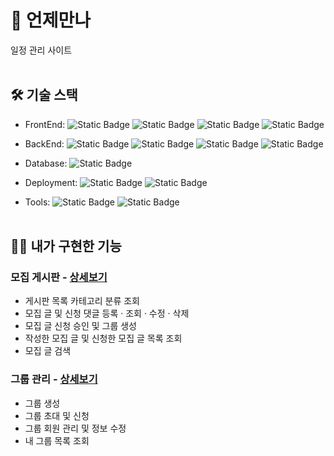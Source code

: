# 📅 언제만나
일정 관리 사이트<br><br>

## 🛠️ 기술 스택
- FrontEnd: 
![Static Badge](https://img.shields.io/badge/HTML5-E34F26?logo=html5&logoColor=white)
![Static Badge](https://img.shields.io/badge/CSS3-1572B6?logo=css3&logoColor=white)
![Static Badge](https://img.shields.io/badge/JavaScript-F7DF1E?logo=javascript&logoColor=black)
![Static Badge](https://img.shields.io/badge/jQuery-0769AD?logo=jquery&logoColor=white)

- BackEnd: 
![Static Badge](https://img.shields.io/badge/JAVA%2017-%23F80000?logo=oracle&logoColor=white)
![Static Badge](https://img.shields.io/badge/Spring%20Boot-6DB33F?logo=springboot&logoColor=white)
![Static Badge](https://img.shields.io/badge/MyBatis-C71A36?logo=apachemaven&logoColor=white)
![Static Badge](https://img.shields.io/badge/JSP%2FJSTL-%236DB33F)

- Database: 
![Static Badge](https://img.shields.io/badge/MySQL%208.0-4479A1?logo=mysql&logoColor=white)

- Deployment:
![Static Badge](https://img.shields.io/badge/Naver%20Cloud%20Platform-03C75A?logo=naver&logoColor=white)
![Static Badge](https://img.shields.io/badge/Jenkins-%23D24939?logo=jenkins&logoColor=white)

- Tools: 
![Static Badge](https://img.shields.io/badge/STS4-6DB33F?logo=spring&logoColor=white)
![Static Badge](https://img.shields.io/badge/GitHub-181717?logo=github&logoColor=white)
<br><br>

## 🙋‍♀️ 내가 구현한 기능
### 모집 게시판 - [상세보기](https://github.com/subin4591/team01/wiki/%EA%B8%B0%EB%8A%A5-%EC%86%8C%EA%B0%9C-(%EB%AA%A8%EC%A7%91-%EA%B2%8C%EC%8B%9C%ED%8C%90))
- 게시판 목록 카테고리 분류 조회
- 모집 글 및 신청 댓글 등록 · 조회 · 수정 · 삭제
- 모집 글 신청 승인 및 그룹 생성
- 작성한 모집 글 및 신청한 모집 글 목록 조회
- 모집 글 검색
### 그룹 관리 - [상세보기](https://github.com/subin4591/team01/wiki/%EA%B8%B0%EB%8A%A5-%EC%86%8C%EA%B0%9C-(%EA%B7%B8%EB%A3%B9-%EA%B4%80%EB%A6%AC))
- 그룹 생성
- 그룹 초대 및 신청
- 그룹 회원 관리 및 정보 수정
- 내 그룹 목록 조회
